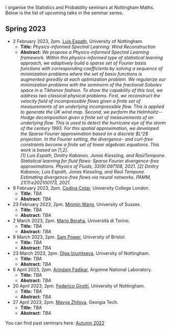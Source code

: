 I organise the Statistics and Probability seminars at Nottingham Maths. Below is the list of upcoming talks in the seminar series. 

## Spring 2023

<ul>
  <li>2 February 2023, 2pm. <a href="https://www.nottingham.ac.uk/mathematics/people/luis.espath">Luis Espath</a>, University of Nottingham.
    <ul>
      <li>
          <b>Title:</b> <em>  Physics-informed Spectral Learning: Wind Reconstruction</em>
      </li>
      <li>
          <b>Abstract:</b> <em>   We propose a Physics-informed Spectral Learning framework. Within this physics-informed type of statistical learning approach, we adaptively build a sparse set of Fourier basis functions with corresponding coefficients by solving a sequence of minimization problems where the set of basis functions is augmented greedily at each optimization problem. We regularize our minimization problems with the seminorm of the fractional Sobolev space in a Tikhonov fashion. To show the capability of this tool, we address two classical physical problems. First, we reconstruct the velocity field of incompressible flows given a finite set of measurements of an underlying incompressible flow. This is applied to generate the UK wind map. Second, we perform the Helmholtz--Hodge decomposition given a finite set of measurements of an underlying flow. This is used to detect the hurricane eye of the storm of the century 1993. For this spatial approximation, we developed the Sparse Fourier approximation based on a discrete $L^2$ projection. In the Fourier setting, the divergence- and curl-free constraints become a finite set of linear algebraic equations. This work is based on [1,2].
          <br>
          [1]  Luis Espath, Dmitry Kabanov, Jonas Kiessling, and RaúlTempone. Statistical learning for fluid flows: Sparse Fourier divergence-free approximations. Physics of Fluids, 33(9):097108, 2021.
          [2]  Dmitry Kabanov, Luis Espath, Jonas Kiessling, and Raúl Tempone. Estimating divergence-free flows via neural networks. PAMM, 21(1):e202100173, 2021.
          </em>
      </li>
    </ul>
  </li>
  <li>9 February 2023, 2pm. <a href="https://www.ucl.ac.uk/statistics/people/codina_cotar">Codina Cotar</a>, University College London.
    <ul>
      <li>
          <b>Title:</b> <em>  TBA</em> 
      </li>
      <li>
          <b>Abstract:</b> <em>  TBA</em>
      </li>
    </ul>
  </li>
  <li>23 February 2023, 2pm. <a href="https://profiles.sussex.ac.uk/p469630-minmin-wang">Minmin Wang</a>, University of Sussex.
    <ul>
      <li>
          <b>Title:</b> <em>  TBA</em>
      </li>
      <li>
          <b>Abstract:</b> <em>  TBA</em>
      </li>
    </ul>
  </li>
  <li>2 March 2023, 2pm. <a href="https://sites.google.com/view/marioberaha">Mario Beraha</a>, Università di Torino.
    <ul>
      <li>
        <b>Title:</b> <em>  TBA</em> 
      </li>
      <li>
          <b>Abstract:</b> <em>  TBA</em>
      </li>
    </ul>
  </li>
  <li>8 March 2023, 2pm. <a href="https://sites.google.com/view/sp-monte-carlo">Sam Power</a>, University of Bristol.
    <ul>
      <li>
        <b>Title:</b> <em>  TBA</em> 
      </li>
      <li>
          <b>Abstract:</b> <em>  TBA</em>
      </li>
    </ul>
  </li>
  <li>23 March 2023, 2pm. <a href="https://www.nottingham.ac.uk/mathematics/people/olga.iziumtseva">Olga Iziumtseva</a>, University of Nottingham.
    <ul>
      <li>
         <b>Title:</b> <em>  TBA</em> 
      </li>
      <li>
          <b>Abstract:</b> <em>  TBA</em>
      </li>
    </ul>
  </li>
  <li>6 April 2023, 2pm. <a href="https://fadikar.com/about/">Arindam Fadikar</a>, Argonne National Laboratory.
    <ul>
      <li> <b>Title:</b> <em>  TBA</em></li>
      <li>
        <b>Abstract:</b> 
           <em>  TBA</em>
      </li>
    </ul>
  </li>
  <li>20 April 2023, 2pm. <a href="https://www.nottingham.ac.uk/mathematics/people/federico.girotti">Federico Girotti</a>, University of Nottingham.
    <ul>
      <li> <b>Title:</b> <em>  TBA</em></li>
      <li>
        <b>Abstract:</b> 
           <em>  TBA</em>
      </li>
    </ul>
  </li>
  <li>27 April 2023, 2pm. <a href="https://mzhilova7.math.gatech.edu/">Mayya Zhilova</a>, Georgia Tech.
    <ul>
      <li> <b>Title:</b> <em>  TBA</em></li>
      <li>
        <b>Abstract:</b>
           <em>  TBA</em>
      </li>
    </ul>
  </li>
</ul>

You can find past seminars here: [Autumn 2022](https://www.wasiur.xyz/UoNMaths_SP_Seminars/AU2022.md)
